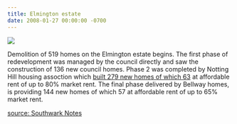 ```yaml
---
title: Elmington estate
date: 2008-01-27 00:00:00 -0700
---
```


![](http://www.towerblock.eca.ed.ac.uk/sites/default/files/L36-37.jpg)

Demolition of 519 homes on the Elmington estate begins. The first phase of redevelopment was managed by the council directly and saw the construction of 136 new council homes. Phase 2 was completed by Notting Hill housing assoction which [built 279 new homes of which 63](http://planbuild.southwark.gov.uk/documents/?GetDocument=%7b%7b%7b!XXOecz%2bOmRk2JFLLeX0iRw%3d%3d!%7d%7d%7d) at affordable rent of up to 80% market rent. The final phase delivered by Bellway homes, is providing 144 new homes of which 57 at affordable rent of up to 65% market rent.

[source: Southwark Notes](https://southwarknotes.wordpress.com/local-development-sites/elmington-estate-se5/)
